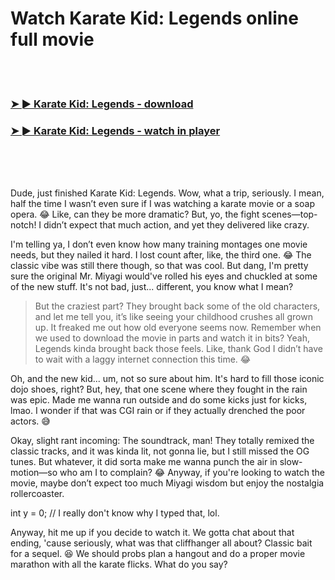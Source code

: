 <h1>Watch Karate Kid: Legends online full movie</h1>


<br><br>

<h3><a href="https://Andys-calnouthoughstar1979.github.io/khsturhzwn/">➤ ► Karate Kid: Legends - download</a></h3> 
<h3><a href="https://Andys-calnouthoughstar1979.github.io/khsturhzwn/">➤ ► Karate Kid: Legends - watch in player</a></h3>


<br><br><br>


Dude, just finished Karate Kid: Legends. Wow, what a trip, seriously. I mean, half the time I wasn’t even sure if I was watching a karate movie or a soap opera. 😂 Like, can they be more dramatic? But, yo, the fight scenes—top-notch! I didn’t expect that much action, and yet they delivered like crazy.

I'm telling ya, I don’t even know how many training montages one movie needs, but they nailed it hard. I lost count after, like, the third one. 😂 The classic vibe was still there though, so that was cool. But dang, I'm pretty sure the original Mr. Miyagi would've rolled his eyes and chuckled at some of the new stuff. It's not bad, just... different, you know what I mean?

> But the craziest part? They brought back some of the old characters, and let me tell you, it’s like seeing your childhood crushes all grown up. It freaked me out how old everyone seems now. Remember when we used to download the movie in parts and watch it in bits? Yeah, Legends kinda brought back those feels. Like, thank God I didn’t have to wait with a laggy internet connection this time. 😂

Oh, and the new kid... um, not so sure about him. It's hard to fill those iconic dojo shoes, right? But, hey, that one scene where they fought in the rain was epic. Made me wanna run outside and do some kicks just for kicks, lmao. I wonder if that was CGI rain or if they actually drenched the poor actors. 😅

Okay, slight rant incoming: The soundtrack, man! They totally remixed the classic tracks, and it was kinda lit, not gonna lie, but I still missed the OG tunes. But whatever, it did sorta make me wanna punch the air in slow-motion—so who am I to complain? 😂 Anyway, if you're looking to watch the movie, maybe don’t expect too much Miyagi wisdom but enjoy the nostalgia rollercoaster.

int y = 0; // I really don't know why I typed that, lol.

Anyway, hit me up if you decide to watch it. We gotta chat about that ending, 'cause seriously, what was that cliffhanger all about? Classic bait for a sequel. 😆 We should probs plan a hangout and do a proper movie marathon with all the karate flicks. What do you say?

